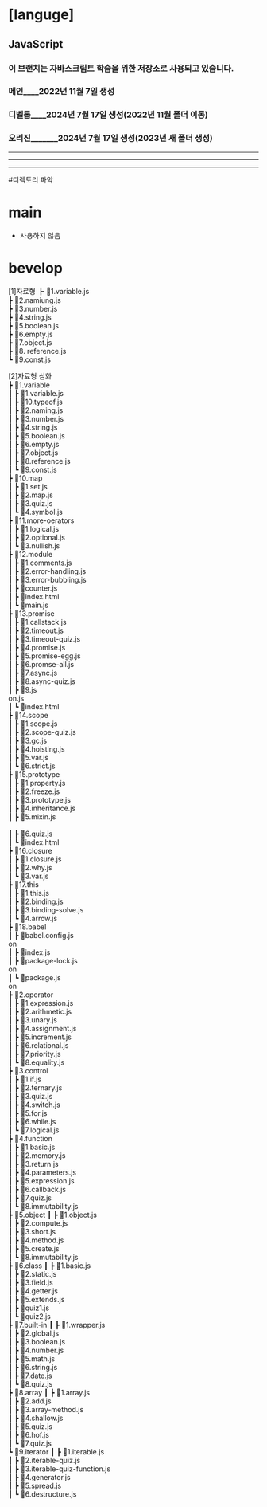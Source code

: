 # [languge]

## JavaScript

### 이 브랜치는 자바스크립트 학습을 위한 저장소로 사용되고 있습니다.

### 메인\_\_\_\_2022년 11월 7일 생성

### 디벨롭\_\_\_\_2024년 7월 17일 생성(2022년 11월 폴더 이동)

### 오리진\_\_\_\_\_\_\_2024년 7월 17일 생성(2023년 새 폴더 생성)

---

---

---

#디렉토리 파악

# main

- 사용하지 않음

# bevelop

[1]자료형
┣ 📜1.variable.js <br>
┣ 📜2.namiung.js <br>
┣ 📜3.number.js <br>
┣ 📜4.string.js <br>
┣ 📜5.boolean.js <br>
┣ 📜6.empty.js <br>
┣ 📜7.object.js <br>
┣ 📜8. reference.js <br>
┗ 📜9.const.js <br>

[2]자료형 심화 <br>
┣ 📂1.variable <br>
┃ ┣ 📜1.variable.js <br>
┃ ┣ 📜10.typeof.js <br>
┃ ┣ 📜2.naming.js <br>
┃ ┣ 📜3.number.js <br>
┃ ┣ 📜4.string.js <br>
┃ ┣ 📜5.boolean.js <br>
┃ ┣ 📜6.empty.js <br>
┃ ┣ 📜7.object.js <br>
┃ ┣ 📜8.reference.js <br>
┃ ┗ 📜9.const.js <br>
┣ 📂10.map <br>
┃ ┣ 📜1.set.js <br>
┃ ┣ 📜2.map.js <br>
┃ ┣ 📜3.quiz.js <br>
┃ ┗ 📜4.symbol.js <br>
┣ 📂11.more-oerators <br>
┃ ┣ 📜1.logical.js <br>
┃ ┣ 📜2.optional.js <br>
┃ ┗ 📜3.nullish.js <br>
┣ 📂12.module <br>
┃ ┣ 📜1.comments.js <br>
┃ ┣ 📜2.error-handling.js <br>
┃ ┣ 📜3.error-bubbling.js <br>
┃ ┣ 📜counter.js <br>
┃ ┣ 📜index.html <br>
┃ ┗ 📜main.js <br>
┣ 📂13.promise <br>
┃ ┣ 📜1.callstack.js <br>
┃ ┣ 📜2.timeout.js <br>
┃ ┣ 📜3.timeout-quiz.js <br>
┃ ┣ 📜4.promise.js <br>
┃ ┣ 📜5.promise-egg.js <br>
┃ ┣ 📜6.promse-all.js <br>
┃ ┣ 📜7.async.js <br>
┃ ┣ 📜8.async-quiz.js <br>
┃ ┣ 📜9.js <br>on.js <br>
┃ ┗ 📜index.html <br>
┣ 📂14.scope <br>
┃ ┣ 📜1.scope.js <br>
┃ ┣ 📜2.scope-quiz.js <br>
┃ ┣ 📜3.gc.js <br>
┃ ┣ 📜4.hoisting.js <br>
┃ ┣ 📜5.var.js <br>
┃ ┗ 📜6.strict.js <br>
┣ 📂15.prototype <br>
┃ ┣ 📜1.property.js <br>
┃ ┣ 📜2.freeze.js <br>
┃ ┣ 📜3.prototype.js <br>
┃ ┣ 📜4.inheritance.js <br>
┃ ┣ 📜5.mixin.js <br> <br>
┃ ┣ 📜6.quiz.js <br>
┃ ┗ 📜index.html <br>
┣ 📂16.closure <br>
┃ ┣ 📜1.closure.js <br>
┃ ┣ 📜2.why.js <br>
┃ ┗ 📜3.var.js <br>
┣ 📂17.this <br>
┃ ┣ 📜1.this.js <br>
┃ ┣ 📜2.binding.js <br>
┃ ┣ 📜3.binding-solve.js <br>
┃ ┗ 📜4.arrow.js <br>
┣ 📂18.babel <br>
┃ ┣ 📜babel.config.js <br>on <br>
┃ ┣ 📜index.js <br>
┃ ┣ 📜package-lock.js <br>on <br>
┃ ┗ 📜package.js <br>on <br>
┣ 📂2.operator <br>
┃ ┣ 📜1.expression.js <br>
┃ ┣ 📜2.arithmetic.js <br>
┃ ┣ 📜3.unary.js <br>
┃ ┣ 📜4.assignment.js <br>
┃ ┣ 📜5.increment.js <br>
┃ ┣ 📜6.relational.js <br>
┃ ┣ 📜7.priority.js <br>
┃ ┗ 📜8.equality.js <br>
┣ 📂3.control <br>
┃ ┣ 📜1.if.js <br>
┃ ┣ 📜2.ternary.js <br>
┃ ┣ 📜3.quiz.js <br>
┃ ┣ 📜4.switch.js <br>
┃ ┣ 📜5.for.js <br>
┃ ┣ 📜6.while.js <br>
┃ ┗ 📜7.logical.js <br>
┣ 📂4.function <br>
┃ ┣ 📜1.basic.js <br>
┃ ┣ 📜2.memory.js <br>
┃ ┣ 📜3.return.js <br>
┃ ┣ 📜4.parameters.js <br>
┃ ┣ 📜5.expression.js <br>
┃ ┣ 📜6.callback.js <br>
┃ ┣ 📜7.quiz.js <br>
┃ ┗ 📜8.immutability.js <br>
┣ 📂5.object
┃ ┣ 📜1.object.js <br>
┃ ┣ 📜2.compute.js <br>
┃ ┣ 📜3.short.js <br>
┃ ┣ 📜4.method.js <br>
┃ ┣ 📜5.create.js <br>
┃ ┗ 📜8.immutability.js <br>
┣ 📂6.class
┃ ┣ 📜1.basic.js <br>
┃ ┣ 📜2.static.js <br>
┃ ┣ 📜3.field.js <br>
┃ ┣ 📜4.getter.js <br>
┃ ┣ 📜5.extends.js <br>
┃ ┣ 📜quiz1.js <br>
┃ ┗ 📜quiz2.js <br>
┣ 📂7.built-in
┃ ┣ 📜1.wrapper.js <br>
┃ ┣ 📜2.global.js <br>
┃ ┣ 📜3.boolean.js <br>
┃ ┣ 📜4.number.js <br>
┃ ┣ 📜5.math.js <br>
┃ ┣ 📜6.string.js <br>
┃ ┣ 📜7.date.js <br>
┃ ┗ 📜8.quiz.js <br>
┣ 📂8.array
┃ ┣ 📜1.array.js <br>
┃ ┣ 📜2.add.js <br>
┃ ┣ 📜3.array-method.js <br>
┃ ┣ 📜4.shallow.js <br>
┃ ┣ 📜5.quiz.js <br>
┃ ┣ 📜6.hof.js <br>
┃ ┗ 📜7.quiz.js <br>
┗ 📂9.iterator
┃ ┣ 📜1.iterable.js <br>
┃ ┣ 📜2.iterable-quiz.js <br>
┃ ┣ 📜3.iterable-quiz-function.js <br>
┃ ┣ 📜4.generator.js <br>
┃ ┣ 📜5.spread.js <br>
┃ ┗ 📜6.destructure.js <br>
